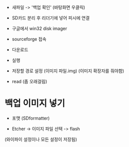 - 새파일 -> '백업 확인' (바탕화면 우클릭)
- SD카드 분리 후 리더기에 넣어 피시에 연결
- 구글에서 win32 disk imager
- sourceforge 접속
- 다운로드

- 실행
- 저장할 경로 설정 (이미지 파일.img) (이미지 확장자를 줘야함)
- read (좀 오래걸림)


# 백업 이미지 넣기 
- 포맷 (SDformatter)

- Etcher -> 이미지 파일 선택 -> flash 

(와이파이 설정이나 모든 설정이 저장됨)